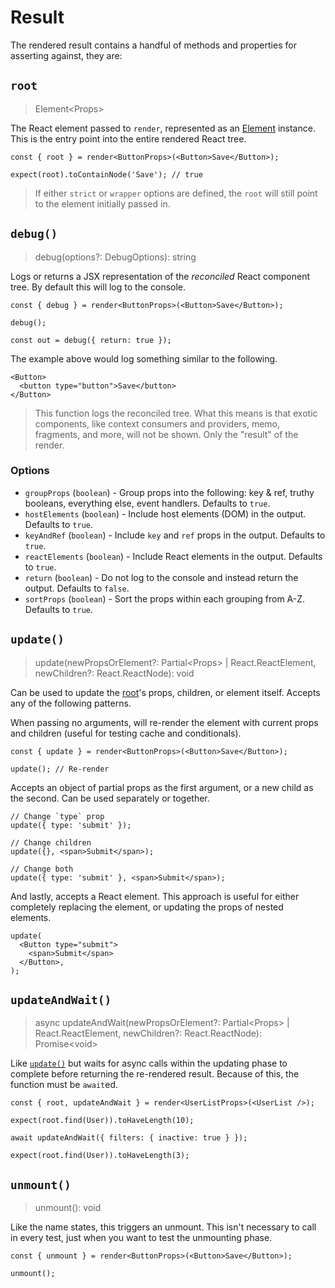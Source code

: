 # Result

The rendered result contains a handful of methods and properties for asserting against, they are:

## `root`

> Element\<Props>

The React element passed to `render`, represented as an [Element](./element.md) instance. This is
the entry point into the entire rendered React tree.

```tsx
const { root } = render<ButtonProps>(<Button>Save</Button>);

expect(root).toContainNode('Save'); // true
```

> If either `strict` or `wrapper` options are defined, the `root` will still point to the element
> initially passed in.

## `debug()`

> debug(options?: DebugOptions): string

Logs or returns a JSX representation of the _reconciled_ React component tree. By default this will
log to the console.

```tsx
const { debug } = render<ButtonProps>(<Button>Save</Button>);

debug();

const out = debug({ return: true });
```

The example above would log something similar to the following.

```tsx
<Button>
  <button type="button">Save</button>
</Button>
```

> This function logs the reconciled tree. What this means is that exotic components, like context
> consumers and providers, memo, fragments, and more, will not be shown. Only the "result" of the
> render.

### Options

- `groupProps` (`boolean`) - Group props into the following: key & ref, truthy booleans, everything
  else, event handlers. Defaults to `true`.
- `hostElements` (`boolean`) - Include host elements (DOM) in the output. Defaults to `true`.
- `keyAndRef` (`boolean`) - Include `key` and `ref` props in the output. Defaults to `true`.
- `reactElements` (`boolean`) - Include React elements in the output. Defaults to `true`.
- `return` (`boolean`) - Do not log to the console and instead return the output. Defaults to
  `false`.
- `sortProps` (`boolean`) - Sort the props within each grouping from A-Z. Defaults to `true`.

## `update()`

> update(newPropsOrElement?: Partial\<Props> | React.ReactElement, newChildren?: React.ReactNode):
> void

Can be used to update the [root](#root)'s props, children, or element itself. Accepts any of the
following patterns.

When passing no arguments, will re-render the element with current props and children (useful for
testing cache and conditionals).

```tsx
const { update } = render<ButtonProps>(<Button>Save</Button>);

update(); // Re-render
```

Accepts an object of partial props as the first argument, or a new child as the second. Can be used
separately or together.

```tsx
// Change `type` prop
update({ type: 'submit' });

// Change children
update({}, <span>Submit</span>);

// Change both
update({ type: 'submit' }, <span>Submit</span>);
```

And lastly, accepts a React element. This approach is useful for either completely replacing the
element, or updating the props of nested elements.

```tsx
update(
  <Button type="submit">
    <span>Submit</span>
  </Button>,
);
```

## `updateAndWait()`

> async updateAndWait(newPropsOrElement?: Partial\<Props> | React.ReactElement, newChildren?:
> React.ReactNode): Promise\<void>

Like [`update()`](#update) but waits for async calls within the updating phase to complete before
returning the re-rendered result. Because of this, the function must be `await`ed.

```tsx
const { root, updateAndWait } = render<UserListProps>(<UserList />);

expect(root.find(User)).toHaveLength(10);

await updateAndWait({ filters: { inactive: true } });

expect(root.find(User)).toHaveLength(3);
```

## `unmount()`

> unmount(): void

Like the name states, this triggers an unmount. This isn't necessary to call in every test, just
when you want to test the unmounting phase.

```tsx
const { unmount } = render<ButtonProps>(<Button>Save</Button>);

unmount();
```
